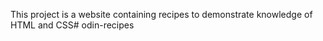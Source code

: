 This project is a website containing recipes to demonstrate knowledge of HTML and CSS# odin-recipes
